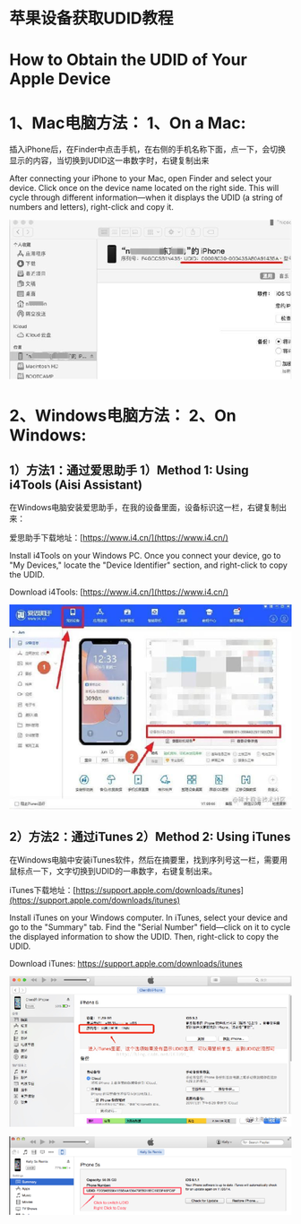 # 苹果设备获取UDID教程

# How to Obtain the UDID of Your Apple Device

# 1、Mac电脑方法： 1、On a Mac:

插入iPhone后，在Finder中点击手机，在右侧的手机名称下面，点一下，会切换显示的内容，当切换到UDID这一串数字时，右键复制出来

After connecting your iPhone to your Mac, open Finder and select your device. Click once on the device name located on the right side. This will cycle through different information—when it displays the UDID (a string of numbers and letters), right-click and copy it.

![image1](/assets/79c0ff234f6833eebf48a1ab5d98ea56.png)

# 2、Windows电脑方法： 2、On Windows:

## 1）方法1：通过爱思助手 1）Method 1: Using i4Tools (Aisi Assistant)

在Windows电脑安装爱思助手，在我的设备里面，设备标识这一栏，右键复制出来：

爱思助手下载地址：[https://www.i4.cn/](https://www.i4.cn/)

Install i4Tools on your Windows PC. Once you connect your device, go to "My Devices," locate the "Device Identifier" section, and right-click to copy the UDID.

Download i4Tools: [https://www.i4.cn/](https://www.i4.cn/)

![image2](/assets/00c02b3d66cfbed749edca1c1f5348ec.png)

## 

## 2）方法2：通过iTunes 2）Method 2: Using iTunes

在Windows电脑中安装iTunes软件，然后在摘要里，找到序列号这一栏，需要用鼠标点一下，文字切换到UDID的一串数字，右键复制出来。

iTunes下载地址：[https://support.apple.com/downloads/itunes](https://support.apple.com/downloads/itunes)

Install iTunes on your Windows computer. In iTunes, select your device and go to the "Summary" tab. Find the "Serial Number" field—click on it to cycle the displayed information to show the UDID. Then, right-click to copy the UDID.

Download iTunes: https://support.apple.com/downloads/itunes

![image3](/assets/8620bbb60b43fb1b801a4d1f3d214a02.png)

![image4](/assets/23ae6d8586470466d1c86b878e3a3cfc.png)







